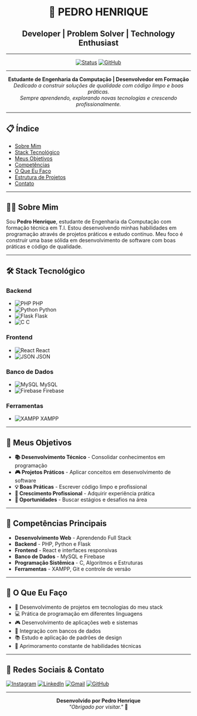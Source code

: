 <div align="center">

# 🚀 PEDRO HENRIQUE

## Developer | Problem Solver | Technology Enthusiast

---

[![Status](https://img.shields.io/badge/Status-Active-00ff00?style=for-the-badge)]()
[![GitHub](https://img.shields.io/badge/GitHub-Profile-ff0000?style=for-the-badge&logo=github)](https://github.com)

---

**Estudante de Engenharia da Computação | Desenvolvedor em Formação**  
*Dedicado a construir soluções de qualidade com código limpo e boas práticas.  
Sempre aprendendo, explorando novas tecnologias e crescendo profissionalmente.*

</div>

---

## 📋 Índice

- [Sobre Mim](#-sobre-mim)
- [Stack Tecnológico](#-stack-tecnológico)
- [Meus Objetivos](#-meus-objetivos)
- [Competências](#-competências-principais)
- [O Que Eu Faço](#-o-que-eu-faço)
- [Estrutura de Projetos](#-estrutura-de-meus-projetos)
- [Contato](#-redes-sociais--contato)

---

## 👨‍💻 Sobre Mim

Sou **Pedro Henrique**, estudante de Engenharia da Computação com formação técnica em T.I. Estou desenvolvendo minhas habilidades em programação através de projetos práticos e estudo contínuo. Meu foco é construir uma base sólida em desenvolvimento de software com boas práticas e código de qualidade.

---

## 🛠️ Stack Tecnológico

### Backend
- ![PHP](https://img.shields.io/badge/PHP-777BB4?style=flat-square&logo=php&logoColor=white) PHP
- ![Python](https://img.shields.io/badge/Python-3776AB?style=flat-square&logo=python&logoColor=white) Python
- ![Flask](https://img.shields.io/badge/Flask-000000?style=flat-square&logo=flask&logoColor=white) Flask
- ![C](https://img.shields.io/badge/C-A8B9CC?style=flat-square&logo=c&logoColor=white) C

### Frontend
- ![React](https://img.shields.io/badge/React-61DAFB?style=flat-square&logo=react&logoColor=black) React
- ![JSON](https://img.shields.io/badge/JSON-000000?style=flat-square&logo=json&logoColor=white) JSON

### Banco de Dados
- ![MySQL](https://img.shields.io/badge/MySQL-4479A1?style=flat-square&logo=mysql&logoColor=white) MySQL
- ![Firebase](https://img.shields.io/badge/Firebase-FFCA28?style=flat-square&logo=firebase&logoColor=black) Firebase

### Ferramentas
- ![XAMPP](https://img.shields.io/badge/XAMPP-FB7A24?style=flat-square&logo=apachefriends&logoColor=white) XAMPP

---

## 🎯 Meus Objetivos

- **📚 Desenvolvimento Técnico** - Consolidar conhecimentos em programação
- **🎮 Projetos Práticos** - Aplicar conceitos em desenvolvimento de software
- **💡 Boas Práticas** - Escrever código limpo e profissional
- **🚀 Crescimento Profissional** - Adquirir experiência prática
- **🤝 Oportunidades** - Buscar estágios e desafios na área

---

## 💪 Competências Principais

- **Desenvolvimento Web** - Aprendendo Full Stack
- **Backend** - PHP, Python e Flask
- **Frontend** - React e interfaces responsivas
- **Banco de Dados** - MySQL e Firebase
- **Programação Sistêmica** - C, Algoritmos e Estruturas
- **Ferramentas** - XAMPP, Git e controle de versão

---

## 🎯 O Que Eu Faço

- 📖 Desenvolvimento de projetos em tecnologias do meu stack
- 💻 Prática de programação em diferentes linguagens
- 🎮 Desenvolvimento de aplicações web e sistemas
- 🔧 Integração com bancos de dados
- 📚 Estudo e aplicação de padrões de design
- 🚀 Aprimoramento constante de habilidades técnicas

---

## 📱 Redes Sociais & Contato

[![Instagram](https://img.shields.io/badge/Instagram-E4405F?style=for-the-badge&logo=instagram&logoColor=white)](https://instagram.com)
[![LinkedIn](https://img.shields.io/badge/LinkedIn-0A66C2?style=for-the-badge&logo=linkedin&logoColor=white)](https://linkedin.com)
[![Gmail](https://img.shields.io/badge/Gmail-D14836?style=for-the-badge&logo=gmail&logoColor=white)](mailto:pedrohenrique9021@gmail.com)
[![GitHub](https://img.shields.io/badge/GitHub-181717?style=for-the-badge&logo=github&logoColor=white)](https://github.com)

---

<div align="center">

**Desenvolvido  por Pedro Henrique**  
*"Obrigado por visitar."* 🚀

</div>
